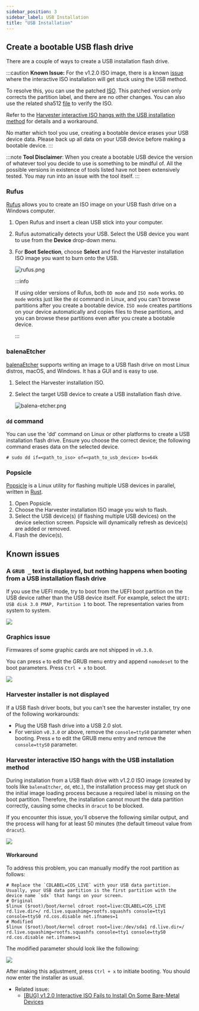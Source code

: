 ```yaml
---
sidebar_position: 3
sidebar_label: USB Installation
title: "USB Installation"
---
```


<head>
  <link rel="canonical" href="https://docs.harvesterhci.io/v1.1/install/usb-install"/>
</head>

## Create a bootable USB flash drive

There are a couple of ways to create a USB installation flash drive.

:::caution
**Known Issue:** For the v1.2.0 ISO image, there is a known [issue](https://github.com/harvester/harvester/issues/4510) where the interactive ISO installation will get stuck using the USB method.

To resolve this, you can use the patched [ISO](https://releases.rancher.com/harvester/v1.2.0/harvester-v1.2.0-patch1-amd64.iso). This patched version only corrects the partition label, and there are no other changes. You can also use the related sha512 [file](https://releases.rancher.com/harvester/v1.2.0/harvester-v1.2.0-patch1-amd64.iso.sha512sum) to verify the ISO.

Refer to the [Harvester interactive ISO hangs with the USB installation method](#harvester-interactive-iso-hangs-with-the-usb-installation-method) for details and a workaround.

No matter which tool you use, creating a bootable device erases your USB device data. Please back up all data on your USB device before making a bootable device.
:::

:::note
**Tool Disclaimer**: When you create a bootable USB device the version of whatever tool you decide to use is something to be mindful of.  All the possible versions in existence of tools listed have not been extensively tested.  You may run into an issue with the tool itself.
:::

### Rufus

[Rufus](https://rufus.ie/) allows you to create an ISO image on your USB flash drive on a Windows computer.
1. Open Rufus and insert a clean USB stick into your computer.
2. Rufus automatically detects your USB. Select the USB device you want to use from the **Device** drop-down menu.
3. For **Boot Selection**, choose **Select** and find the Harvester installation ISO image you want to burn onto the USB.

	![rufus.png](/img/v1.2/install/rufus.png)

	:::info

	If using older versions of Rufus, both `DD mode` and `ISO mode` works. `DD mode` works just like the `dd` command in Linux, and you can't browse partitions after you create a bootable device. `ISO mode` creates partitions on your device automatically and copies files to these partitions, and you can browse these partitions even after you create a bootable device.

	:::

### balenaEtcher

[balenaEtcher](https://www.balena.io/etcher/) supports writing an image to a USB flash drive on most Linux distros, macOS, and Windows. It has a GUI and is easy to use.

1. Select the Harvester installation ISO.
2. Select the target USB device to create a USB installation flash drive.

	![balena-etcher.png](/img/v1.2/install/balena-etcher.png)

### `dd` command

You can use the 'dd' command on Linux or other platforms to create a USB installation flash drive. Ensure you choose the correct device; the following command erases data on the selected device.

```
# sudo dd if=<path_to_iso> of=<path_to_usb_device> bs=64k
```

### Popsicle

[Popsicle](https://github.com/pop-os/popsicle) is a Linux utility for flashing multiple USB devices in parallel, written in [Rust](https://www.rust-lang.org/en-US/).
1. Open Popsicle.
2. Choose the Harvester installation ISO image you wish to flash.
3. Select the USB device(s) (if flashing multiple USB devices) on the device selection screen.  Popsicle will dynamically refresh as device(s) are added or removed.
4. Flash the device(s).

## Known issues

### A `GRUB _` text is displayed, but nothing happens when booting from a USB installation flash drive

If you use the UEFI mode, try to boot from the UEFI boot partition on the USB device rather than the USB device itself. For example, select the `UEFI: USB disk 3.0 PMAP, Partition 1` to boot. The representation varies from system to system.

![](/img/v1.2/install/usb-install-select-correct-partition.jpg)

### Graphics issue

Firmwares of some graphic cards are not shipped in `v0.3.0`.

You can press `e` to edit the GRUB menu entry and append `nomodeset` to the boot parameters. Press `Ctrl + x` to boot.

![](/img/v1.2/install/usb-install-nomodeset.png)

### Harvester installer is not displayed

If a USB flash driver boots, but you can't see the harvester installer, try one of the following workarounds:

- Plug the USB flash drive into a USB 2.0 slot.
- For version `v0.3.0` or above, remove the `console=ttyS0` parameter when booting. Press `e` to edit the GRUB menu entry and remove the `console=ttyS0` parameter.

### Harvester interactive ISO hangs with the USB installation method

During installation from a USB flash drive with v1.2.0 ISO image (created by tools like `balenaEtcher`, `dd`, etc.), the installation process may get stuck on the initial image loading process because a required label is missing on the boot partition. Therefore, the installation cannot mount the data partition correctly, causing some checks in `dracut` to be blocked.

If you encounter this issue, you'll observe the following similar output, and the process will hang for at least 50 minutes (the default timeout value from `dracut`).

![](/img/v1.2/install/usb-install-hang.png)

#### Workaround

To address this problem, you can manually modify the root partition as follows:
```text
# Replace the `CDLABEL=COS_LIVE` with your USB data partition. Usually, your USB data partition is the first partition with the device name `sdx` that hangs on your screen.
# Original
$linux ($root)/boot/kernel cdroot root=live:CDLABEL=COS_LIVE rd.live.dir=/ rd.live.squashimg=rootfs.squashfs console=tty1 console=ttyS0 rd.cos.disable net.ifnames=1
# Modified
$linux ($root)/boot/kernel cdroot root=live:/dev/sda1 rd.live.dir=/ rd.live.squashimg=rootfs.squashfs console=tty1 console=ttyS0 rd.cos.disable net.ifnames=1
```

The modified parameter should look like the following:

![](/img/v1.2/install/grub-parameter-modified.png)

After making this adjustment, press `Ctrl + x` to initiate booting. You should now enter the installer as usual.

- Related issue:
  - [[BUG] v1.2.0 Interactive ISO Fails to Install On Some Bare-Metal Devices](https://github.com/harvester/harvester/issues/4510)